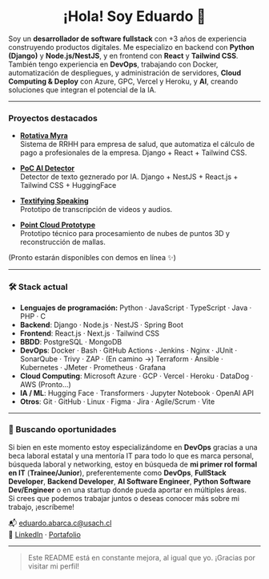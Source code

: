 <h1 align="center">¡Hola! Soy Eduardo 👋</h1>

Soy un **desarrollador de software fullstack** con +3 años de experiencia construyendo productos digitales. Me especializo en backend con **Python (Django)** y **Node.js/NestJS**, y en frontend con **React** y **Tailwind CSS**. También tengo experiencia en **DevOps**, trabajando con Docker, automatización de despliegues, y administración de servidores, **Cloud Computing & Deploy** con Azure, GPC, Vercel y Heroku, y **AI**, creando soluciones que integran el potencial de la IA.

---

### Proyectos destacados

-  [**Rotativa Myra**](#)  
  Sistema de RRHH para empresa de salud, que automatiza el cálculo de pago a profesionales de la empresa. Django + React + Tailwind CSS.

-  [**PoC AI Detector**](#)  
  Detector de texto geznerado por IA. Django + NestJS + React.js + Tailwind CSS + HuggingFace

-  [**Textifying Speaking**](#)  
  Prototipo de transcripción de videos y audios.

-  [**Point Cloud Prototype**](#)  
  Prototipo técnico para procesamiento de nubes de puntos 3D y reconstrucción de mallas.

(Pronto estarán disponibles con demos en línea ✨)

---

### 🛠 Stack actual
- **Lenguajes de programación:** Python · JavaScript · TypeScript · Java · PHP · C
- **Backend**: Django · Node.js · NestJS · Spring Boot
- **Frontend**: React.js · Next.js · Tailwind CSS
- **BBDD**: PostgreSQL · MongoDB
- **DevOps**: Docker · Bash · GitHub Actions · Jenkins · Nginx · JUnit · SonarQube · Trivy · ZAP · (En camino ->) Terraform · Ansible · Kubernetes · JMeter · Prometheus · Grafana
- **Cloud Computing**: Microsoft Azure · GCP · Vercel · Heroku · DataDog · AWS (Pronto...)
- **IA / ML**: Hugging Face · Transformers · Jupyter Notebook · OpenAI API
- **Otros**: Git · GitHub · Linux · Figma · Jira · Agile/Scrum · Vite

---

### 📌 Buscando oportunidades

Si bien en este momento estoy especializándome en **DevOps** gracias a una beca laboral estatal y una mentoría IT para todo lo que es marca personal, búsqueda laboral y networking, estoy en búsqueda de **mi primer rol formal en IT** (**Trainee/Junior**), preferentemente como **DevOps**, **FullStack Developer**, **Backend Developer**, **AI Software Engineer**, **Python Software Dev/Engineer** o en una startup donde pueda aportar en múltiples áreas.  
Si crees que podemos trabajar juntos o deseas conocer más sobre mi trabajo, ¡escríbeme!

📬 [eduardo.abarca.c@usach.cl](mailto:eduardo.abarca.c@usach.cl)  
🔗 [LinkedIn](https://www.linkedin.com/in/eduardo-abarca-chavez-01374a324/) · [Portafolio](https://eduardoabarcachavez.tech)

---

> Este README está en constante mejora, al igual que yo. ¡Gracias por visitar mi perfil!

